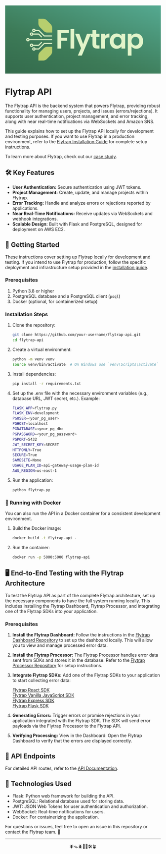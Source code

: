 ![Organization Logo](https://raw.githubusercontent.com/getflytrap/.github/main/profile/flytrap_logo.png)

# Flytrap API

The Flytrap API is the backend system that powers Flytrap, providing robust functionality for managing users, projects, and issues (errors/rejections). It supports user authentication, project management, and error tracking, along with near real-time notifications via WebSockets and Amazon SNS.

This guide explains how to set up the Flytrap API locally for development and testing purposes. If you want to use Flytrap in a production environment, refer to the [Flytrap Installation Guide](https://github.com/getflytrap/flytrap_terraform) for complete setup instructions.

To learn more about Flytrap, check out our [case study](https://getflytrap.github.io/).

## 🛠️ Key Features
- **User Authentication:** Secure authentication using JWT tokens.
- **Project Management:** Create, update, and manage projects within Flytrap.
- **Error Tracking:** Handle and analyze errors or rejections reported by applications.
- **Near Real-Time Notifications:** Receive updates via WebSockets and webhook integrations.
- **Scalable Design:** Built with Flask and PostgreSQL, designed for deployment on AWS EC2.

## 🚀 Getting Started
These instructions cover setting up Flytrap locally for development and testing. If you intend to use Flytrap for production, follow the specific deployment and infrastructure setup provided in the [installation guide](https://github.com/getflytrap/flytrap_terraform).

### Prerequisites

1. Python 3.8 or higher
2. PostgreSQL database and a PostgreSQL client (`psql`)
3. Docker (optional, for containerized setup)

### Installation Steps

1. Clone the repository:

    ```bash
    git clone https://github.com/your-username/flytrap-api.git
    cd flytrap-api
    ```

2. Create a virtual environment:

    ```bash
    python -m venv venv
    source venv/bin/activate  # On Windows use `venv\Scripts\activate`
    ```

3. Install dependencies:

    ```bash
    pip install -r requirements.txt
    ```

4. Set up the .env file with the necessary environment variables (e.g., database URL, JWT secret, etc.). Example:

    ```bash
    FLASK_APP=flytrap.py
    FLASK_ENV=development
    PGUSER=<your_pg_user>
    PGHOST=localhost
    PGDATABASE=<your_pg_db>
    PGPASSWORD=<your_pg_password>
    PGPORT=5432
    JWT_SECRET_KEY=SECRET
    HTTPONLY=True
    SECURE=True
    SAMESITE=None
    USAGE_PLAN_ID=api-gateway-usage-plan-id
    AWS_REGION=us-east-1
    ```

5. Run the application:

    ```bash
    python flytrap.py
    ```

### 🐳 Running with Docker
You can also run the API in a Docker container for a consistent development environment.

1. Build the Docker image:

    ```bash
    docker build -t flytrap-api .
    ```

2. Run the container:

    ```bash
    docker run -p 5000:5000 flytrap-api
    ```

## 🖥️ End-to-End Testing with the Flytrap Architecture
To test the Flytrap API as part of the complete Flytrap architecture, set up the necessary components to have the full system running locally. This includes installing the Flytrap Dashboard, Flytrap Processor, and integrating one of the Flytrap SDKs into your application.

### Prerequisites
1. **Install the Flytrap Dashboard:** Follow the instructions in the [Flytrap Dashboard Repository](https://github.com/getflytrap/flytrap_ui) to set up the dashboard locally. This will allow you to view and manage processed error data.

2. **Install the Flytrap Processor:** The Flytrap Processor handles error data sent from SDKs and stores it in the database. Refer to the [Flytrap Processor Repository](https://github.com/getflytrap/flytrap_processor) for setup instructions.

3. **Integrate Flytrap SDKs:** Add one of the Flytrap SDKs to your application to start collecting error data:

    [Flytrap React SDK](https://github.com/getflytrap/flytrap_react)  
    [Flytrap Vanilla JavaScript SDK](https://github.com/getflytrap/flytrap_javascript)  
    [Flytrap Express SDK](https://github.com/getflytrap/flytrap_express)  
    [Flytrap Flask SDK](https://github.com/getflytrap/flytrap_flask)  

4. **Generating Errors:** Trigger errors or promise rejections in your application integrated with the Flytrap SDK. The SDK will send error payloads via the Flytrap Processor to the Flytrap API. 

5. **Verifying Processing:** View in the Dashboard: Open the Flytrap Dashboard to verify that the errors are displayed correctly.

## 📂 API Endpoints
For detailed API routes, refer to the [API Documentation](https://github.com/getflytrap/flytrap_api/docs/api.md).

## 🔧 Technologies Used
- Flask: Python web framework for building the API.
- PostgreSQL: Relational database used for storing data.
- JWT: JSON Web Tokens for user authentication and authorization.
- WebSocket: Real-time notifications for users.
- Docker: For containerizing the application.

For questions or issues, feel free to open an issue in this repository or contact the Flytrap team. 🚀

---

<div align="center">
  🪰🪤🪲🌱🚦🛠️🪴
</div>
